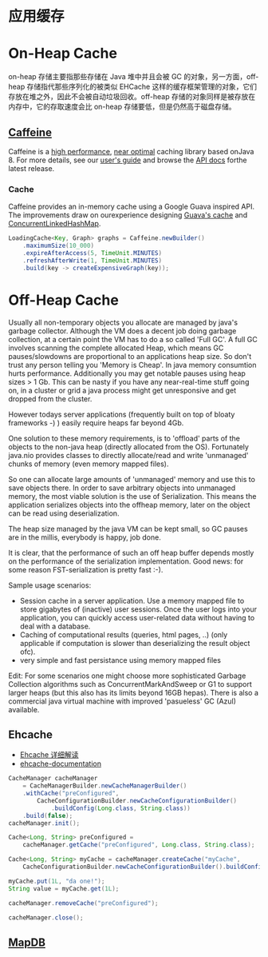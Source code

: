 # 应用缓存

# On-Heap Cache

on-heap 存储主要指那些存储在 Java 堆中并且会被 GC 的对象，另一方面，off-heap 存储指代那些序列化的被类似 EHCache 这样的缓存框架管理的对象，它们存放在堆之外，因此不会被自动垃圾回收。off-heap 存储的对象同样是被存放在内存中，它的存取速度会比 on-heap 存储要低，但是仍然高于磁盘存储。

## [Caffeine](https://github.com/ben-manes/caffeine)

Caffeine is a [high performance](https://github.com/ben-manes/caffeine/wiki/Benchmarks), [near optimal](https://github.com/ben-manes/caffeine/wiki/Efficiency) caching library based onJava 8. For more details, see our [user's guide](https://github.com/ben-manes/caffeine/wiki) and browse the [API docs](http://www.javadoc.io/doc/com.github.ben-manes.caffeine/caffeine) forthe latest release.

### Cache

Caffeine provides an in-memory cache using a Google Guava inspired API. The improvements draw on ourexperience designing [Guava's cache](https://github.com/google/guava/wiki/CachesExplained) and [ConcurrentLinkedHashMap](https://code.google.com/p/concurrentlinkedhashmap).

```java
LoadingCache<Key, Graph> graphs = Caffeine.newBuilder()
    .maximumSize(10_000)
    .expireAfterAccess(5, TimeUnit.MINUTES)
    .refreshAfterWrite(1, TimeUnit.MINUTES)
    .build(key -> createExpensiveGraph(key));
```

# Off-Heap Cache

Usually all non-temporary objects you allocate are managed by java's garbage collector. Although the VM does a decent job doing garbage collection, at a certain point the VM has to do a so called 'Full GC'. A full GC involves scanning the complete allocated Heap, which means GC pauses/slowdowns are proportional to an applications heap size. So don't trust any person telling you 'Memory is Cheap'. In java memory consumtion hurts performance. Additionally you may get notable pauses using heap sizes > 1 Gb. This can be nasty if you have any near-real-time stuff going on, in a cluster or grid a java process might get unresponsive and get dropped from the cluster.

However todays server applications (frequently built on top of bloaty frameworks -) ) easily require heaps far beyond 4Gb.

One solution to these memory requirements, is to 'offload' parts of the objects to the non-java heap (directly allocated from the OS). Fortunately java.nio provides classes to directly allocate/read and write 'unmanaged' chunks of memory (even memory mapped files).

So one can allocate large amounts of 'unmanaged' memory and use this to save objects there. In order to save arbitrary objects into unmanaged memory, the most viable solution is the use of Serialization. This means the application serializes objects into the offheap memory, later on the object can be read using deserialization.

The heap size managed by the java VM can be kept small, so GC pauses are in the millis, everybody is happy, job done.

It is clear, that the performance of such an off heap buffer depends mostly on the performance of the serialization implementation. Good news: for some reason FST-serialization is pretty fast :-).

Sample usage scenarios:

- Session cache in a server application. Use a memory mapped file to store gigabytes of (inactive) user sessions. Once the user logs into your application, you can quickly access user-related data without having to deal with a database.
- Caching of computational results (queries, html pages, ..) (only applicable if computation is slower than deserializing the result object ofc).
- very simple and fast persistance using memory mapped files

Edit: For some scenarios one might choose more sophisticated Garbage Collection algorithms such as ConcurrentMarkAndSweep or G1 to support larger heaps (but this also has its limits beyond 16GB hepas). There is also a commercial java virtual machine with improved 'pasueless' GC (Azul) available.

## Ehcache

- [Ehcache 详细解读](http://www.blogjava.net/libin2722/articles/406569.html)
- [ehcache-documentation](http://www.ehcache.org/documentation/3.0/getting-started.html)

```java
CacheManager cacheManager
    = CacheManagerBuilder.newCacheManagerBuilder()
    .withCache("preConfigured",
        CacheConfigurationBuilder.newCacheConfigurationBuilder()
            .buildConfig(Long.class, String.class))
    .build(false);
cacheManager.init();

Cache<Long, String> preConfigured =
    cacheManager.getCache("preConfigured", Long.class, String.class);

Cache<Long, String> myCache = cacheManager.createCache("myCache",
    CacheConfigurationBuilder.newCacheConfigurationBuilder().buildConfig(Long.class, String.class));

myCache.put(1L, "da one!");
String value = myCache.get(1L);

cacheManager.removeCache("preConfigured");

cacheManager.close();
```

## [MapDB](http://www.mapdb.org/index.html)
